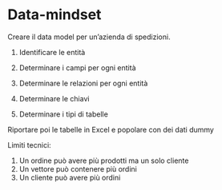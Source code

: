 # Data-mindset
Creare il data model per un’azienda di spedizioni.


1. Identificare le entità

2. Determinare i campi per ogni entità

3. Determinare le relazioni per ogni entità

4. Determinare le chiavi

5. Determinare i tipi di tabelle

Riportare poi le tabelle in Excel e popolare con dei dati dummy

 

Limiti tecnici:

1. Un ordine può avere più prodotti ma un solo cliente
2. Un vettore può contenere più ordini
3. Un cliente può avere più ordini
